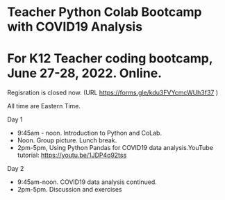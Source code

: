 # Teacher Python Colab Bootcamp with COVID19 Analysis
# For K12 Teacher coding bootcamp, June 27-28, 2022. Online. 
Regisration is closed now. (URL https://forms.gle/kdu3FVYcmcWUh3f37 )

All time are Eastern Time. <br> 

Day 1<br> 
+ 9:45am - noon. Introduction to Python and CoLab. <br> 
+ Noon.  Group picture. Lunch break. 
+ 2pm-5pm,  Using Python Pandas for COVID19 data analysis.YouTube tutorial: https://youtu.be/1JDP4o92tss  <br> 
       
Day 2 <br>
* 9:45am-noon. COVID19 data analysis continued. <br> 
* 2pm-5pm.  Discussion and exercises

